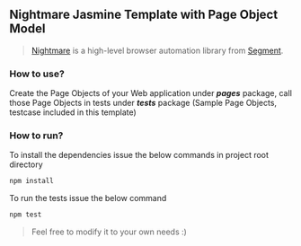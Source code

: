 ## Nightmare Jasmine Template with Page Object Model
>[Nightmare](http://www.nightmarejs.org/) is a high-level browser automation library from [Segment](https://segment.com/).

### How to use?
Create the Page Objects of your Web application under **_pages_** package, call those Page Objects in tests under **_tests_** package (Sample Page Objects, testcase included in this template)

### How to run?
To install the dependencies issue the below commands in project root directory
```javascript
npm install
``` 
To run the tests issue the below command
```javascript
npm test
``` 
> Feel free to modify it to your own needs :)